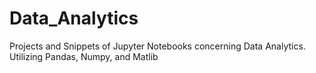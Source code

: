 # Data_Analytics
Projects and Snippets of Jupyter Notebooks concerning Data Analytics. Utilizing Pandas, Numpy, and Matlib
